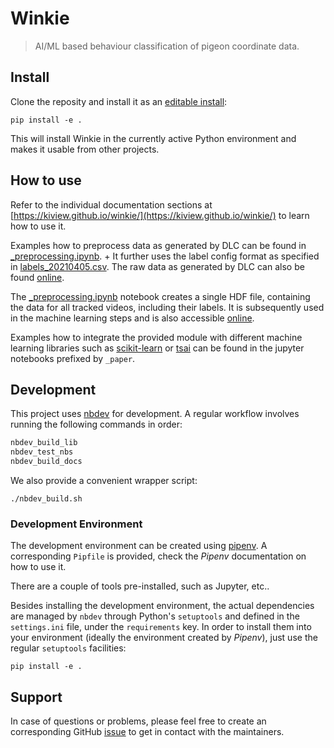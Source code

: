 # Winkie
> AI/ML based behaviour classification of pigeon coordinate data.


## Install

Clone the reposity and install it as an [editable install](http://codumentary.blogspot.com/2014/11/python-tip-of-year-pip-install-editable.html):
```
pip install -e .
```

This will install Winkie in the currently active Python environment and makes it usable from other projects.

## How to use

Refer to the individual documentation sections at [https://kiview.github.io/winkie/](https://kiview.github.io/winkie/) to learn how to use it.

Examples how to preprocess data as generated by DLC can be found in [_preprocessing.ipynb](https://github.com/kiview/winkie/blob/master/_preprocessing.ipynb). +
It further uses the label config format as specified in [labels_20210405.csv](https://osf.io/ey9z4/).
The raw data as generated by DLC can also be found [online](https://osf.io/4285v/files/).

The [_preprocessing.ipynb](_preprocessing.ipynb) notebook creates a single HDF file, containing the data for all tracked videos, including their labels. It is subsequently used in the machine learning steps and is also accessible [online](https://osf.io/7mceh/).

Examples how to integrate the provided module with different machine learning libraries such as [scikit-learn](https://scikit-learn.org/stable/) or [tsai](https://github.com/timeseriesAI/tsai) can be found in the jupyter notebooks prefixed by `_paper`.

## Development


This project uses [nbdev](https://github.com/fastai/nbdev) for development.
A regular workflow involves running the following commands in order:

```bash
nbdev_build_lib
nbdev_test_nbs
nbdev_build_docs
```

We also provide a convenient wrapper script:
```
./nbdev_build.sh
```

### Development Environment

The development environment can be created using [pipenv](https://pypi.org/project/pipenv/).
A corresponding `Pipfile` is provided, check the *Pipenv* documentation on how to use it.

There are a couple of tools pre-installed, such as Jupyter, etc..

Besides installing the development environment, the actual dependencies are managed by `nbdev` through Python's `setuptools` and defined in the `settings.ini` file, under the `requirements` key. 
In order to install them into your environment (ideally the environment created by *Pipenv*), just use the regular `setuptools` facilities:
```
pip install -e .
```

## Support

In case of questions or problems, please feel free to create an corresponding GitHub [issue](https://github.com/kiview/winkie/issues) to get in contact with the maintainers.
